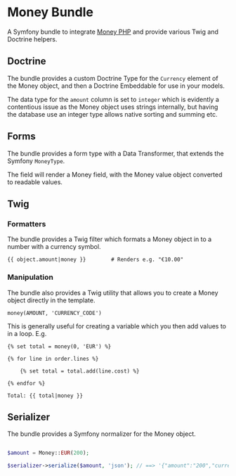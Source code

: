 Money Bundle
==

A Symfony bundle to integrate [Money PHP](https://github.com/moneyphp/money) 
and provide various Twig and Doctrine helpers.

## Doctrine

The bundle provides a custom Doctrine Type for the `Currency` element of the Money object, and then a Doctrine 
Embeddable for use in your models.

The data type for the `amount` column is set to `integer` which is evidently a contentious issue as the Money object 
uses strings internally, but having the database use an integer type allows native sorting and summing etc.

## Forms

The bundle provides a form type with a Data Transformer, that extends the Symfony `MoneyType`.

The field will render a Money field, with the Money value object converted to readable values.

## Twig

### Formatters

The bundle provides a Twig filter which formats a Money object in to a number with a currency symbol.

```twig
{{ object.amount|money }}        # Renders e.g. "€10.00"
```

### Manipulation

The bundle also provides a Twig utility that allows you to create a Money object directly in the template.

```twig
money(AMOUNT, 'CURRENCY_CODE')
```

This is generally useful for creating a variable which you then add values to in a loop. E.g.

```twig
{% set total = money(0, 'EUR') %}

{% for line in order.lines %}

	{% set total = total.add(line.cost) %}

{% endfor %}

Total: {{ total|money }}

```

## Serializer

The bundle provides a Symfony normalizer for the Money object.

```php

$amount = Money::EUR(200);

$serializer->serialize($amount, 'json'); // ==> '{"amount":"200","currency":"EUR"}'

```
